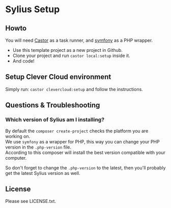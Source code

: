 # Sylius Setup

## Howto

You will need [Castor](https://github.com/jolicode/castor#readme) as a task runner, and [symfony](https://github.com/symfony-cli/symfony-cli#readme) as a PHP wrapper.

- Use this template project as a new project in Github.
- Clone your project and run `castor local:setup` inside it.
- And code!

## Setup Clever Cloud environment

Simply run: `castor clevercloud:setup` and follow the instructions.

## Questions & Troubleshooting

### Which version of Sylius am I installing?

By default the `composer create-project` checks the platform you are working on.  
We use `symfony` as a wrapper for PHP, this way you can change your PHP version in the `.php-version` file.  
According to this composer will install the best version compatible with your computer.

So don't forget to change the `.php-version` to the latest, then you'll probably get the latest Sylius version as well.

## License

Please see LICENSE.txt.
